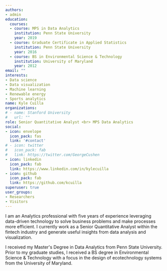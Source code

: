 ```yaml
---
authors:
- admin
education:
  courses:
  - course: MPS in Data Analytics
    institution: Penn State University
    year: 2019
  - course: Graduate Certificate in Applied Statistics
    institution: Penn State University
    year: 2016
  - course: BS in Environmental Science & Technology
    institution: University of Maryland
    year: 2012
email: ""
interests:
- Data science
- Data visualization
- Machine learning
- Renewable energy
- Sports analytics
name: Kyle Cuilla
organizations:
# - name: Stanford University
#   url: ""
role: Senior Quantitative Analyst <br> MPS Data Analytics
social:
- icon: envelope
  icon_pack: fas
  link: '#contact'
# - icon: twitter
#   icon_pack: fab
#   link: https://twitter.com/GeorgeCushen
- icon: linkedin
  icon_pack: fab
  link: https://www.linkedin.com/in/kylecuilla
- icon: github
  icon_pack: fab
  link: https://github.com/kcuilla
superuser: true
user_groups:
- Researchers
- Visitors
---
```


I am an Analytics professional with five years of experience leveraging data-driven technology to solve business problems and make processes more efficient. I currently work as a Senior Quantitative Analyst within the fintech industry and generate useful insights from data analysis and visualization. 

I received my Master's Degree in Data Analytics from Penn State University. Prior to my graduate studies, I received a BS degree in Environmental Science & Technology with a focus in the design of ecotechnology systems from the University of Maryland. 

